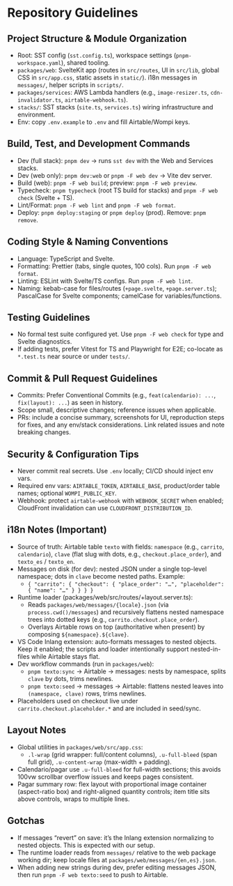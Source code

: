 # Repository Guidelines

## Project Structure & Module Organization
- Root: SST config (`sst.config.ts`), workspace settings (`pnpm-workspace.yaml`), shared tooling.
- `packages/web`: SvelteKit app (routes in `src/routes`, UI in `src/lib`, global CSS in `src/app.css`, static assets in `static/`). i18n messages in `messages/`, helper scripts in `scripts/`.
- `packages/services`: AWS Lambda handlers (e.g., `image-resizer.ts`, `cdn-invalidator.ts`, `airtable-webhook.ts`).
- `stacks/`: SST stacks (`site.ts`, `services.ts`) wiring infrastructure and environment.
- Env: copy `.env.example` to `.env` and fill Airtable/Wompi keys.

## Build, Test, and Development Commands
- Dev (full stack): `pnpm dev` → runs `sst dev` with the Web and Services stacks.
- Dev (web only): `pnpm dev:web` or `pnpm -F web dev` → Vite dev server.
- Build (web): `pnpm -F web build`; preview: `pnpm -F web preview`.
- Typecheck: `pnpm typecheck` (root TS build for stacks) and `pnpm -F web check` (Svelte + TS).
- Lint/Format: `pnpm -F web lint` and `pnpm -F web format`.
- Deploy: `pnpm deploy:staging` or `pnpm deploy` (prod). Remove: `pnpm remove`.

## Coding Style & Naming Conventions
- Language: TypeScript and Svelte.
- Formatting: Prettier (tabs, single quotes, 100 cols). Run `pnpm -F web format`.
- Linting: ESLint with Svelte/TS configs. Run `pnpm -F web lint`.
- Naming: kebab-case for files/routes (`+page.svelte`, `+page.server.ts`); PascalCase for Svelte components; camelCase for variables/functions.

## Testing Guidelines
- No formal test suite configured yet. Use `pnpm -F web check` for type and Svelte diagnostics.
- If adding tests, prefer Vitest for TS and Playwright for E2E; co-locate as `*.test.ts` near source or under `tests/`.

## Commit & Pull Request Guidelines
- Commits: Prefer Conventional Commits (e.g., `feat(calendario): ...`, `fix(layout): ...`) as seen in history.
- Scope small, descriptive changes; reference issues when applicable.
- PRs: include a concise summary, screenshots for UI, reproduction steps for fixes, and any env/stack considerations. Link related issues and note breaking changes.

## Security & Configuration Tips
- Never commit real secrets. Use `.env` locally; CI/CD should inject env vars.
- Required env vars: `AIRTABLE_TOKEN`, `AIRTABLE_BASE`, product/order table names; optional `WOMPI_PUBLIC_KEY`.
- Webhook: protect `airtable-webhook` with `WEBHOOK_SECRET` when enabled; CloudFront invalidation can use `CLOUDFRONT_DISTRIBUTION_ID`.

## i18n Notes (Important)
- Source of truth: Airtable table `texto` with fields: `namespace` (e.g., `carrito`, `calendario`), `clave` (flat slug with dots, e.g., `checkout.place_order`), and `texto_es` / `texto_en`.
- Messages on disk (for dev): nested JSON under a single top-level namespace; dots in `clave` become nested paths. Example:
  - `{ "carrito": { "checkout": { "place_order": "…", "placeholder": { "name": "…" } } } }`
- Runtime loader (packages/web/src/routes/+layout.server.ts):
  - Reads `packages/web/messages/{locale}.json` (via `process.cwd()/messages`) and recursively flattens nested namespace trees into dotted keys (e.g., `carrito.checkout.place_order`).
  - Overlays Airtable rows on top (authoritative when present) by composing `${namespace}.${clave}`.
- VS Code Inlang extension: auto-formats messages to nested objects. Keep it enabled; the scripts and loader intentionally support nested-in-files while Airtable stays flat.
- Dev workflow commands (run in `packages/web`):
  - `pnpm texto:sync` → Airtable → messages: nests by namespace, splits `clave` by dots, trims newlines.
  - `pnpm texto:seed` → messages → Airtable: flattens nested leaves into `(namespace, clave)` rows, trims newlines.
- Placeholders used on checkout live under `carrito.checkout.placeholder.*` and are included in seed/sync.

## Layout Notes
- Global utilities in `packages/web/src/app.css`:
  - `.l-wrap` (grid wrapper: full/content columns), `.u-full-bleed` (span full grid), `.u-content-wrap` (max-width + padding).
- Calendario/pagar use `.u-full-bleed` for full-width sections; this avoids 100vw scrollbar overflow issues and keeps pages consistent.
- Pagar summary row: flex layout with proportional image container (aspect-ratio box) and right-aligned quantity controls; item title sits above controls, wraps to multiple lines.

## Gotchas
- If messages “revert” on save: it’s the Inlang extension normalizing to nested objects. This is expected with our setup.
- The runtime loader reads from `messages/` relative to the web package working dir; keep locale files at `packages/web/messages/{en,es}.json`.
- When adding new strings during dev, prefer editing messages JSON, then run `pnpm -F web texto:seed` to push to Airtable.
